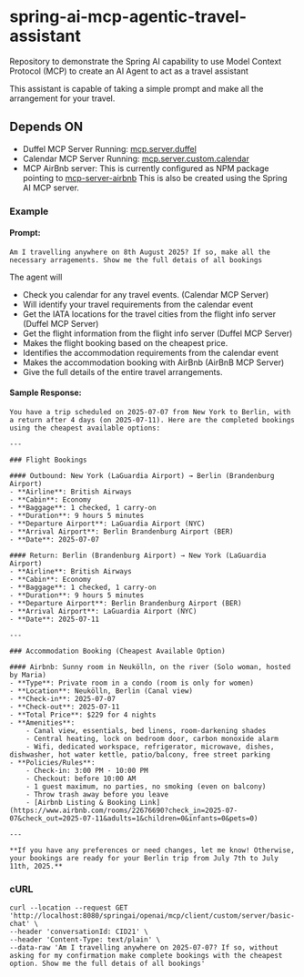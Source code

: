 # spring-ai-mcp-agentic-travel-assistant
Repository to demonstrate the Spring AI capability to use Model Context Protocol (MCP) to create an AI Agent to act as a travel assistant

This assistant is capable of taking a simple prompt and make all the arrangement for your travel.

## Depends ON
- Duffel MCP Server Running: [mcp.server.duffel](https://github.com/sainathkistapur/spring-ai-mcp-servers/tree/master/mcp.server.duffel)
- Calendar MCP Server Running: [mcp.server.custom.calendar](https://github.com/sainathkistapur/spring-ai-mcp-servers/tree/master/mcp.server.duffel)
- MCP AirBnb server: This is currently configured as NPM package pointing to [mcp-server-airbnb](https://github.com/openbnb-org/mcp-server-airbnb) This is also be created using the Spring AI MCP server.

### Example 
#### Prompt:
```Am I travelling anywhere on 8th August 2025? If so, make all the necessary arragements. Show me the full detais of all bookings```

The agent will
- Check you calendar for any travel events. (Calendar MCP Server)
- Will identify your travel requirements from the calendar event
- Get the IATA locations for the travel cities from the flight info server (Duffel MCP Server)
- Get the flight information from the flight info server (Duffel MCP Server)
- Makes the flight booking based on the cheapest price.
- Identifies the accommodation requirements from the calendar event
- Makes the accommodation booking with AirBnb (AirBnB MCP Server)
- Give the full details of the entire travel arrangements. 

#### Sample Response:
```
You have a trip scheduled on 2025-07-07 from New York to Berlin, with a return after 4 days (on 2025-07-11). Here are the completed bookings using the cheapest available options:

---

### Flight Bookings

#### Outbound: New York (LaGuardia Airport) → Berlin (Brandenburg Airport)
- **Airline**: British Airways
- **Cabin**: Economy
- **Baggage**: 1 checked, 1 carry-on
- **Duration**: 9 hours 5 minutes
- **Departure Airport**: LaGuardia Airport (NYC)
- **Arrival Airport**: Berlin Brandenburg Airport (BER)
- **Date**: 2025-07-07

#### Return: Berlin (Brandenburg Airport) → New York (LaGuardia Airport)
- **Airline**: British Airways
- **Cabin**: Economy
- **Baggage**: 1 checked, 1 carry-on
- **Duration**: 9 hours 5 minutes
- **Departure Airport**: Berlin Brandenburg Airport (BER)
- **Arrival Airport**: LaGuardia Airport (NYC)
- **Date**: 2025-07-11

---

### Accommodation Booking (Cheapest Available Option)

#### Airbnb: Sunny room in Neukölln, on the river (Solo woman, hosted by Maria)
- **Type**: Private room in a condo (room is only for women)
- **Location**: Neukölln, Berlin (Canal view)
- **Check-in**: 2025-07-07
- **Check-out**: 2025-07-11
- **Total Price**: $229 for 4 nights
- **Amenities**:
    - Canal view, essentials, bed linens, room-darkening shades
    - Central heating, lock on bedroom door, carbon monoxide alarm
    - Wifi, dedicated workspace, refrigerator, microwave, dishes, dishwasher, hot water kettle, patio/balcony, free street parking
- **Policies/Rules**:
    - Check-in: 3:00 PM - 10:00 PM
    - Checkout: before 10:00 AM
    - 1 guest maximum, no parties, no smoking (even on balcony)
    - Throw trash away before you leave
    - [Airbnb Listing & Booking Link](https://www.airbnb.com/rooms/22676690?check_in=2025-07-07&check_out=2025-07-11&adults=1&children=0&infants=0&pets=0)

---

**If you have any preferences or need changes, let me know! Otherwise, your bookings are ready for your Berlin trip from July 7th to July 11th, 2025.**
```

### cURL
```
curl --location --request GET 'http://localhost:8080/springai/openai/mcp/client/custom/server/basic-chat' \
--header 'conversationId: CID21' \
--header 'Content-Type: text/plain' \
--data-raw 'Am I travelling anywhere on 2025-07-07? If so, without asking for my confirmation make complete bookings with the cheapest option. Show me the full detais of all bookings'
```
